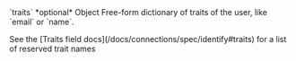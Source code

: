 <tr>
  <td>`traits`</td>
  <td>*optional*</td>
  <td>Object</td>
  <td>Free-form dictionary of traits of the user, like `email` or `name`.
    <p>See the [Traits field docs](/docs/connections/spec/identify#traits) for a list of reserved trait names</p>
  </td>
</tr>
